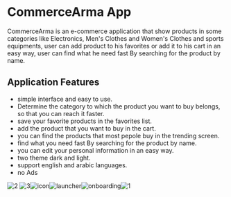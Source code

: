 # CommerceArma App

CommerceArma is an e-commerce application that show products in some categories like
Electronics, Men's Clothes and Women's Clothes and sports equipments, user can add product to
his favorites or add it to his cart in an easy way, user can find what he need fast By searching for the product by name.

## Application Features

- simple interface and easy to use.
- Determine the category to which the product you want to buy belongs, so that you can reach it faster.
- save your favorite products in the favorites list.
- add the product that you want to buy in the cart.
- you can find the products that most pepole buy in the trending screen.
- find what you need fast By searching for the product by name. 
- you can edit your personal information in an easy way.
- two theme dark and light.
- support english and arabic languages.
- no Ads



![2](https://user-images.githubusercontent.com/52360596/208500628-581dce52-9ca8-4134-849b-71d91d6dcecd.jpg) ![3](https://user-images.githubusercontent.com/52360596/208500629-6ebb9821-8aab-4919-9c12-d25e7530c116.jpg)![icon](https://user-images.githubusercontent.com/52360596/208500634-a71bd325-93db-4eb3-855d-f5c4b3a26eff.png)![launcher](https://user-images.githubusercontent.com/52360596/208500639-9557946f-502a-4889-aa88-1a489314bbab.png)![onboarding](https://user-images.githubusercontent.com/52360596/208500645-9a2140c4-62fe-4219-8973-63ba9c8dfc69.jpg)![1](https://user-images.githubusercontent.com/52360596/208500648-9b12a491-dd55-4bea-a33d-8ed6460c204c.jpg)
